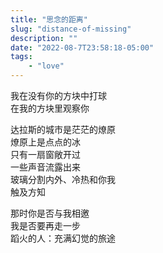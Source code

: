 ```yaml
---
title: "思念的距离"
slug: "distance-of-missing"
description: ""
date: "2022-08-7T23:58:18-05:00"
tags: 
    - "love"
---
```

我在没有你的方块中打球\
在我的方块里观察你

达拉斯的城市是茫茫的燎原\
燎原上是点点的冰\
只有一扇窗敞开过\
一些声音流露出来\
玻璃分割内外、冷热和你我\
触及方知

那时你是否与我相邀\
我是否要再走一步\
蹈火的人：充满幻觉的旅途
